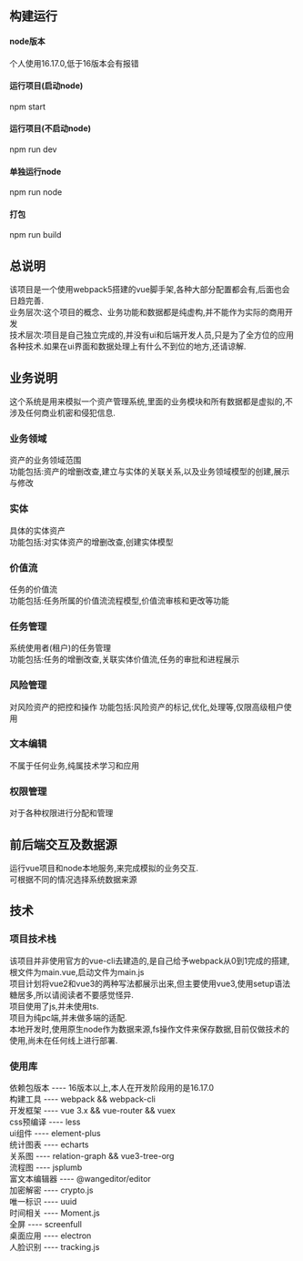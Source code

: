 ## 构建运行
#### node版本
个人使用16.17.0,低于16版本会有报错
#### 运行项目(启动node)
npm start 

#### 运行项目(不启动node)
npm run dev

#### 单独运行node
npm run node

#### 打包
npm run build

## 总说明
该项目是一个使用webpack5搭建的vue脚手架,各种大部分配置都会有,后面也会日趋完善.  
业务层次:这个项目的概念、业务功能和数据都是纯虚构,并不能作为实际的商用开发  
技术层次:项目是自己独立完成的,并没有ui和后端开发人员,只是为了全方位的应用各种技术.如果在ui界面和数据处理上有什么不到位的地方,还请谅解.

## 业务说明
这个系统是用来模拟一个资产管理系统,里面的业务模块和所有数据都是虚拟的,不涉及任何商业机密和侵犯信息.
### 业务领域
资产的业务领域范围  
功能包括:资产的增删改查,建立与实体的关联关系,以及业务领域模型的创建,展示与修改
### 实体
具体的实体资产  
功能包括:对实体资产的增删改查,创建实体模型
### 价值流
任务的价值流  
功能包括:任务所属的价值流流程模型,价值流审核和更改等功能
### 任务管理
系统使用者(租户)的任务管理  
功能包括:任务的增删改查,关联实体价值流,任务的审批和进程展示
### 风险管理
对风险资产的把控和操作
功能包括:风险资产的标记,优化,处理等,仅限高级租户使用
### 文本编辑
不属于任何业务,纯属技术学习和应用 
### 权限管理
对于各种权限进行分配和管理
## 前后端交互及数据源
运行vue项目和node本地服务,来完成模拟的业务交互.  
可根据不同的情况选择系统数据来源

## 技术

### 项目技术栈

该项目并非使用官方的vue-cli去建造的,是自己给予webpack从0到1完成的搭建,根文件为main.vue,启动文件为main.js  
项目计划将vue2和vue3的两种写法都展示出来,但主要使用vue3,使用setup语法糖居多,所以请阅读者不要感觉怪异.  
项目使用了js,并未使用ts.  
项目为纯pc端,并未做多端的适配.  
本地开发时,使用原生node作为数据来源,fs操作文件来保存数据,目前仅做技术的使用,尚未在任何线上进行部署.


### 使用库
依赖包版本 ----  16版本以上,本人在开发阶段用的是16.17.0  
构建工具 ----    webpack && webpack-cli  
开发框架 ----    vue 3.x && vue-router && vuex  
css预编译 ----    less  
ui组件 ----    element-plus  
统计图表 ----   echarts  
关系图 ---- relation-graph && vue3-tree-org  
流程图 ---- jsplumb  
富文本编辑器 ---- @wangeditor/editor  
加密解密 ---- crypto.js  
唯一标识 ---- uuid  
时间相关 ---- Moment.js  
全屏 ---- screenfull  
桌面应用 ---- electron  
人脸识别 ---- tracking.js  

